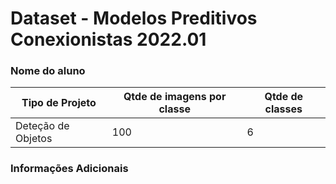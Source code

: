 # Dataset - Modelos Preditivos Conexionistas 2022.01

### Nome do aluno

|**Tipo de Projeto**|**Qtde de imagens por classe**|**Qtde de classes**|
|--|--|--|
|Deteção de Objetos|100|6|

### Informações Adicionais
